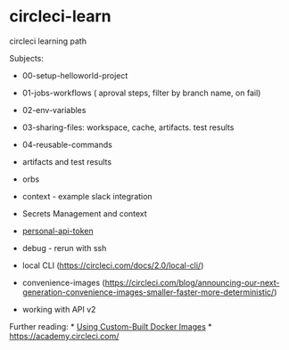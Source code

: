 # circleci-learn

circleci learning path

Subjects:

* 00-setup-helloworld-project
* 01-jobs-workflows ( aproval steps, filter by branch name, on fail)
* 02-env-variables
* 03-sharing-files: workspace, cache, artifacts. test results
* 04-reusable-commands
* artifacts and test results

* orbs
* context - example slack integration
* Secrets Management and context
* [personal-api-token](https://circleci.com/docs/2.0/managing-api-tokens/#creating-a-personal-api-token)
* debug - rerun with ssh
* local CLI (https://circleci.com/docs/2.0/local-cli/)
* convenience-images (https://circleci.com/blog/announcing-our-next-generation-convenience-images-smaller-faster-more-deterministic/)
* working with API v2

Further reading:
    * [Using Custom-Built Docker Images](https://circleci.com/docs/2.0/custom-images/)
    * https://academy.circleci.com/